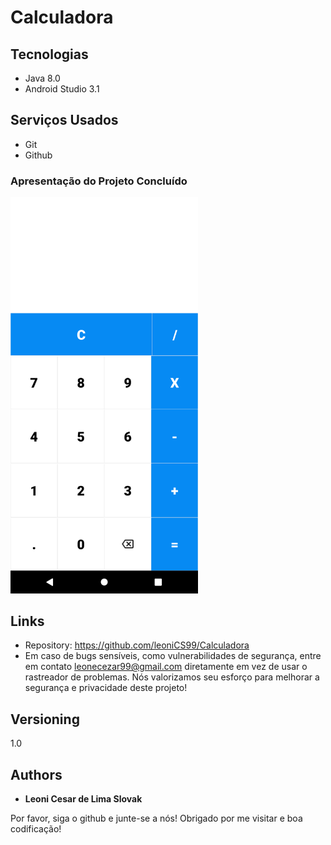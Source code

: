 # Calculadora


## Tecnologias

* Java  8.0
* Android Studio 3.1


## Serviços Usados

* Git
* Github


### Apresentação do Projeto Concluído



<img src="https://github.com/leoniCS99/Calculadora/blob/main/app/src/main/res/drawable/StyleProjeto.png" width="300">


## Links
  - Repository: https://github.com/leoniCS99/Calculadora
  - Em caso de bugs sensíveis, como vulnerabilidades de segurança, entre em contato
    leonecezar99@gmail.com diretamente em vez de usar o rastreador de problemas. Nós valorizamos seu esforço
    para melhorar a segurança e privacidade deste projeto!

  ## Versioning

  1.0


  ## Authors

  * **Leoni Cesar de Lima Slovak** 

  Por favor, siga o github e junte-se a nós!
  Obrigado por me visitar e boa codificação!
